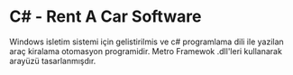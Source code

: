 # C# - Rent A Car Software

Windows isletim sistemi için gelistirilmis ve c# programlama dili ile yazilan araç kiralama otomasyon programidir. Metro Framewok .dll'leri kullanarak arayüzü tasarlanmışdır.
